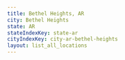 ```yaml
---
title: Bethel Heights, AR
city: Bethel Heights
state: AR
stateIndexKey: state-ar
cityIndexKey: city-ar-bethel-heights
layout: list_all_locations
---
```

